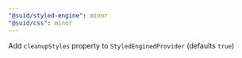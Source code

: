 ```yaml
---
"@suid/styled-engine": minor
"@suid/css": minor
---
```


Add `cleanupStyles` property to `StyledEnginedProvider` (defaults `true`)
